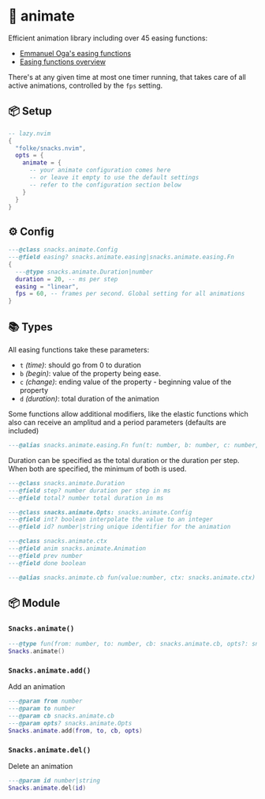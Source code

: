 # 🍿 animate

Efficient animation library including over 45 easing functions:

- [Emmanuel Oga's easing functions](https://github.com/EmmanuelOga/easing)
- [Easing functions overview](https://github.com/kikito/tween.lua?tab=readme-ov-file#easing-functions)

There's at any given time at most one timer running, that takes
care of all active animations, controlled by the `fps` setting.

<!-- docgen -->

## 📦 Setup

```lua
-- lazy.nvim
{
  "folke/snacks.nvim",
  opts = {
    animate = {
      -- your animate configuration comes here
      -- or leave it empty to use the default settings
      -- refer to the configuration section below
    }
  }
}
```

## ⚙️ Config

```lua
---@class snacks.animate.Config
---@field easing? snacks.animate.easing|snacks.animate.easing.Fn
{
  ---@type snacks.animate.Duration|number
  duration = 20, -- ms per step
  easing = "linear",
  fps = 60, -- frames per second. Global setting for all animations
}
```

## 📚 Types

All easing functions take these parameters:

* `t` _(time)_: should go from 0 to duration
* `b` _(begin)_: value of the property being ease.
* `c` _(change)_: ending value of the property - beginning value of the property
* `d` _(duration)_: total duration of the animation

Some functions allow additional modifiers, like the elastic functions
which also can receive an amplitud and a period parameters (defaults
are included)

```lua
---@alias snacks.animate.easing.Fn fun(t: number, b: number, c: number, d: number): number
```

Duration can be specified as the total duration or the duration per step.
When both are specified, the minimum of both is used.

```lua
---@class snacks.animate.Duration
---@field step? number duration per step in ms
---@field total? number total duration in ms
```

```lua
---@class snacks.animate.Opts: snacks.animate.Config
---@field int? boolean interpolate the value to an integer
---@field id? number|string unique identifier for the animation
```

```lua
---@class snacks.animate.ctx
---@field anim snacks.animate.Animation
---@field prev number
---@field done boolean
```

```lua
---@alias snacks.animate.cb fun(value:number, ctx: snacks.animate.ctx)
```

## 📦 Module

### `Snacks.animate()`

```lua
---@type fun(from: number, to: number, cb: snacks.animate.cb, opts?: snacks.animate.Opts): snacks.animate.Animation
Snacks.animate()
```

### `Snacks.animate.add()`

Add an animation

```lua
---@param from number
---@param to number
---@param cb snacks.animate.cb
---@param opts? snacks.animate.Opts
Snacks.animate.add(from, to, cb, opts)
```

### `Snacks.animate.del()`

Delete an animation

```lua
---@param id number|string
Snacks.animate.del(id)
```

